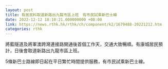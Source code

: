```yaml
---
layout: post
title: 有居民料取道新路出九龍市區上班　有市民試乘新巴士線
date: 2022-12-12 18:10:21.000000000 +08:00
link: https://news.rthk.hk/rthk/ch/component/k2/1679488-20221212.htm
categories: rthk
---
```


將藍隧道及將軍澳跨灣連接路開通後首個工作天，交通大致暢順。有康城居民預計，日後會取道新路出九龍市區上班。

5條新巴士路線即日起在平日繁忙時間提供服務，有市民試乘新巴士線。
